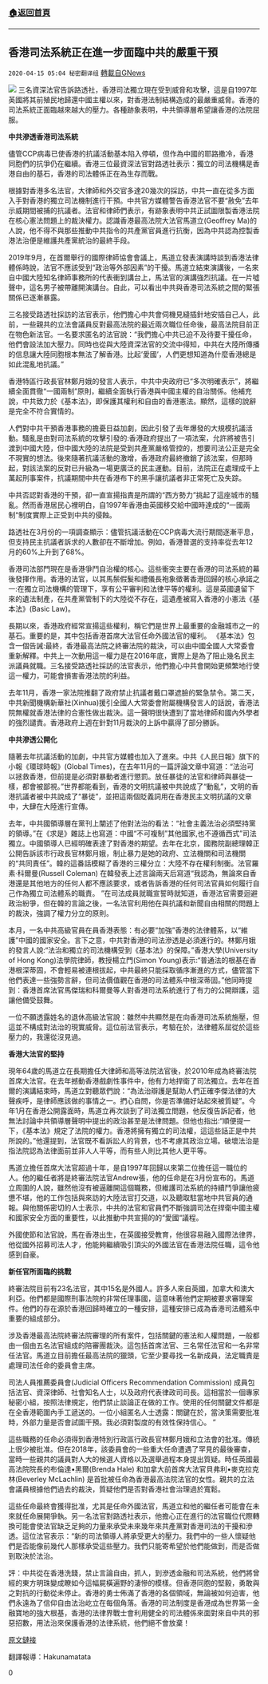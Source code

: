 ###  [:house:返回首頁](https://github.com/ourhimalayas/txt)
---

## 香港司法系統正在進一步面臨中共的嚴重干預
`2020-04-15 05:04 秘密翻译组` [轉載自GNews](https://gnews.org/zh-hant/173534/)

![](https://s3.amazonaws.com/gnews-media-offload/wp-content/uploads/2020/04/15045906/1-136.jpg)
三名資深法官告訴路透社，香港司法獨立現在受到威脅和攻擊，這是自1997年英國將其前殖民地歸還中國主權以來，對香港法制結構造成的最嚴重威脅。香港的司法系統正面臨越來越大的壓力。各種跡象表明，中共領導層希望讓香港的法院屈服。

**中共滲透香港司法系統**

儘管CCP病毒已使香港的抗議活動基本陷入停頓，但作為中國的耶路撒冷，香港同胞們的抗爭仍在繼續。香港三位最資深法官對路透社表示：獨立的司法機構是香港自由的基石，香港的司法體係正在為生存而戰。

根據對香港多名法官，大律師和外交官多達20幾次的採訪，中共一直在從多方面入手對香港的獨立司法機制進行干預。中共官方媒體警告香港法官不要“赦免”去年示威期間被捕的抗議者。法官和律師們表示，有跡象表明中共正試圖限製香港法院在核心憲法問題上的裁決權力。認識香港最高法院大法官馬道立(Geoffrey Ma)的人說，他不得不與那些推動中共指令的共產黨官員進行抗衡，因為中共認為控製香港法治便是維護共產黨統治的最終手段。

2019年9月，在首爾舉行的國際律師協會會議上，馬道立發表演講時談到香港法律體係時說，法官不應該受到“政治等外部因素”的干擾。馬道立結束演講後，一名來自中國大陸知名律師事務所的代表衝到講台上，馬法官的演講強烈抗議。在一片噓聲中，這名男子被帶離開演講台。自此，可以看出中共與香港司法系統之間的緊張關係已逐漸暴露。

三名接受路透社採訪的法官表示，他們擔心中共會伺機見縫插針地安插自己人，此前，一些親共的立法會議員反對最高法院的最近兩次職位任命後，最高法院目前正在物色新法官。一名要求匿名的法官說：“我們擔心中共已迫不及待要干擾任命，他們會設法加大壓力。同時也從與大陸資深法官的交流中得知，中共在大陸所傳播的信息讓大陸同胞根本無法了解香港。比起’愛國’，人們更想知道為什麼香港總是如此混亂地抗議。”

香港特區行政長官林鄭月娥的發言人表示，中共中央政府已“多次明確表示”，將繼續全面貫徹“一國兩制”原則，繼續全面執行香港與中國主權的自治關係。他補充說，中共致力於《基本法》，即保護其權利和自由的香港憲法。顯然，這樣的說辭是完全不符合實情的。

人們對中共干預香港事務的擔憂日益加劇，因此引發了去年爆發的大規模抗議活動。騷亂是由對司法系統的攻擊引發的:香港政府提出了一項法案，允許將被告引渡到中國大陸，但中國大陸的法院是受到共產黨嚴格管控的，想要司法公正是完全不現實的想法。後來隨著抗議活動的激增，香港政府最終撤銷了該法案，但那時起，對該法案的反對已升級為一場更廣泛的民主運動。目前，法院正在處理成千上萬起刑事案件，抗議期間中共在香港布下的黑手讓抗議者非正常死亡及失踪。

中共否認對香港的干預，卻一直宣揚指責是所謂的“西方勢力”挑起了這座城市的騷亂。然而香港居民心裡明白，自1997年香港由英國移交給中國時達成的“一國兩制“制度實際上正受到中共的侵蝕。

路透社在3月份的一項調查顯示：儘管抗議活動在CCP病毒大流行期間逐漸平息，但支持民主抗議者訴求的人數卻在不斷增加。例如，香港普選的支持率從去年12月的60%上升到了68%。

香港司法部門現在是香港爭鬥自治權的核心。這些衝突主要在香港的司法系統的幕後發揮作用。香港的法官，以其馬鬃假髮和禮儀長袍象徵著香港回歸的核心承諾之一:在獨立司法機構的管理下，享有公平審判和法律平等的權利。這是英國遺留下來的遺法制產，在共產黨管制下的大陸從不存在，這遺產被寫入香港的小憲法《基本法》(Basic Law)。

長期以來，香港政府經常宣揚這些權利，稱它們是世界上最重要的金融城市之一的基石。重要的是，其中包括香港首席大法官任命外國法官的權利。 《基本法》包含一個告誡:最終，香港最高法院之終審法院的裁決，可以由中國全國人大常委會重新解釋。中共上一次動用這一權力是在2016年底，實際上是為了阻止幾名民主派議員就職。三名接受路透社採訪的法官表示，他們擔心中共會開始更頻繁地行使這一權力，可能會損害香港法院的利益。

去年11月，香港一家法院推翻了政府禁止抗議者戴口罩遮臉的緊急禁令。第二天，中共新聞機構新華社(Xinhua)援引全國人大常委會附屬機構發言人的話說，香港法院無權就香港法律的合憲性做出裁決。這一聲明很快遭到了當地律師和國內外學者的強烈譴責。香港政府上週在針對11月裁決的上訴中贏得了部分勝訴。

**中共滲透公開化**

隨著去年抗議活動的加劇，中共官方媒體也加入了進來。中共《人民日報》旗下的小報《環球時報》(Global Times)，在去年11月的一篇評論文章中寫道：“法治可以拯救香港，但前提是必須對暴動者進行懲罰。放任暴徒的法官和律師與暴徒一樣，都會被鄙視。”世界都能看到，香港的文明抗議被中共說成了“動亂”，文明的香港抗議者被中共說成了“暴徒”，並把這兩個貶義詞用在香港民主文明抗議的文章中，大肆在大陸進行宣傳。 

去年，中共國領導層在黨刊上闡述了他對法治的看法：“社會主義法治必須堅持黨的領導。”在《求是》雜誌上也寫道：中國“不可複制”其他國家,也不遵循西式”司法獨立。中國領導人已經明確表達了對香港的期望。去年在北京，國務院副總理韓正公開告訴該市行政長官林鄭月娥，制止暴力是她的政府、立法機關和司法機關的“共同責任”。韓的這番話模糊了香港的三權分立：大陸不存在權利制衡。法官羅素·科爾曼(Russell Coleman) 在韓發表上述言論兩天后寫道“我認為，無論來自香港還是其他地方的任何人都不應該要求，或者告訴香港的任何司法官員如何履行自己作為獨立司法體系的職責。 ”在司法成員就職宣誓時就知道，香港法官需要迴避政治紛爭，但在韓的言論之後，一名法官利用他在與抗議和新聞自由相關的問題上的裁決，強調了權力分立的原則。

本月，一名中共高級官員在員香港表態：有必要“加強”香港的法律體系，以“維護”中國的國家安全。言下之意，中共對香港的司法滲透是必須進行的。林鄭月娥的發言人說:“法治和獨立的司法機構受到《基本法》的保障。”香港大學(University of Hong Kong)法學院律師，教授楊立門(Simon Young)表示:“普通法的根基在香港根深蒂固，不會輕易被連根拔起，中共最終只能採取循序漸進的方式，儘管當下他們表達一些強勢言辭，但司法價值觀在香港的司法體系中根深蒂固。”他同時提到：香港首席法官馬傑瑞和科爾曼等人對香港司法系統進行了有力的公開辯護，這讓他備受鼓舞。

一位不願透露姓名的退休高級法官說：雖然中共顯然是在向香港司法系統施壓，但這並不構成對法治的現實威脅。這位前法官表示，考驗在於，法律體系屈從於這些壓力的，我還從沒見過。

**香港大法官的堅持**

現年64歲的馬道立在長期擔任大律師和高等法院法官後，於2010年成為終審法院首席大法官。在去年撼動香港戲劇性事件中，他有力地捍衛了司法獨立。去年在首爾的演講結束時，馬道立對聽眾們說：“為法治辯護是幫助人們正確李傑法律的大聲疾呼，是律師應該做的事情之一。捫心自問，你是否準備好站起來被質疑”。今年1月在香港公開露面時，馬道立再次談到了司法獨立問題，他反復告訴記者，他無法討論中共領導層聲明中提出的政治甚至是法律問題。但他也指出:“順便提一下，《基本法》規定了法院的權力。香港將擁有獨立的司法權，這這些話正是中共所說的。”他還提到，法官既不看訴訟人的背景，也不考慮其政治立場。破壞法治是指法院認為法律面前並非人人平等，而有些人則比其他人更平等。

馬道立擔任首席大法官超過十年，是自1997年回歸以來第二位擔任這一職位的人。他的繼任者將是終審法院法官Andrew張，他的任命是在3月份宣布的。馬道立周圍的人說，雖然他沒有被逼離開這個職務，但維護司法系統的持續鬥爭讓他疲憊不堪，他的工作包括與來訪的大陸法官打交道，以及聽取駐當地中共官員的通報。與他關係密切的人士表示，中共的法官和官員們不斷強調司法在捍衛中國主權和國家安全方面的重要性，以此推動中共宣揚的的“愛國“議程。

外國使節和法官說，馬在香港出生，在英國接受教育，他很容易融入國際法律界，他從國外招募司法人才，他能夠繼續吸引頂尖的外國法官在香港法院任職，這令他感到自豪。

**新任官所面臨的挑戰**

終審法院目前有23名法官，其中15名是外國人。許多人來自英國，加拿大和澳大利亞。他們都是國際刑事法院的非常任理事國，這意味著他們定期被要求審理案件。他們的存在源於香港回歸時確立的一種安排，這種安排已成為香港司法體系中重要的組成部分。

涉及香港最高法院終審法院審理的所有案件，包括關鍵的憲法和人權問題，一般都由一個由五名法官組成的陪審團裁決。這包括首席法官、三名常任法官和一名非常任法官。馬道立目前擔任最高法院的獵頭，它至少要尋找一名新成員，法定職責是處理司法任命的委員會主席。

司法人員推薦委員會(Judicial Officers Recommendation Commission) 成員包括法官、資深律師、社會知名人士，以及政府代表律政司司長。這相當於一個專家秘密小組，按照法律規定，他們禁止談論正在做的工作。使用的任何關鍵文件都是在全香港範圍內手工遞送的。一位小組匿名人士透露：關鍵在於，當決策需要批准時，外部力量是否會試圖干預。我必須對製度的有效性保持信心。 ”

這些職務的任命必須得到香港特別行政區行政長官林鄭月娥和立法會的批准。傳統上很少被批准。但在2018年，該委員會的一些重大任命遭遇了罕見的最後審查，當時一些親共的議員對人大的候選人資格以及選舉過程本身提出質疑。時任英國最高法院院長的布倫達•黑爾(Brenda Hale) 和加拿大前首席大法官貝弗利•麥克拉克林(Beverley McLachlin) 是首批被任命為香港最高法院法官的女性。親共的立法會議員根據他們過去的裁決，質疑他們是否對香港社會治理過於寬鬆。

這些任命最終會獲得批准，尤其是任命外國法官，馬道立和他的繼任者可能會在未來就任命展開爭執。另一名法官對路透社表示，他擔心正在進行的法官職位代際轉換可能會使法官缺乏足夠的力量來承受未來幾年來共產黨對香港司法的干擾和滲透。這位法官表示：“新的司法領導人將承受更大的壓力。我們中的一些人懷疑他們是否能像前幾代人那樣承受這些壓力。我們只能寄希望於他們能做到，而是否做到取決於法治。

評：中共從在香港洗錢，禁止言論自由，抓人，到滲透金融和司法系統，他們將曾經的東方明珠變成瞭如今這幅屍橫遍野的淒慘的模樣。但香港同胞的堅毅，勇敢與之對抗的行動從未停止。香港的勇士佈滿了香港的各個領域，無論被如何迫害，他們永遠為了信仰自由法治屹立在每個角落。香港的司法制度是香港成為世界第一金融寶地的強大根基，香港的法律界戰士會利用健全的司法體係來面對來自中共的邪惡招數，用法治來保護香港的法律系統，他們絕不會放棄！

[原文鏈接](https://www.reuters.com/investigates/special-report/hongkong-politics-judiciary/)

翻譯報導：Hakunamatata

0
